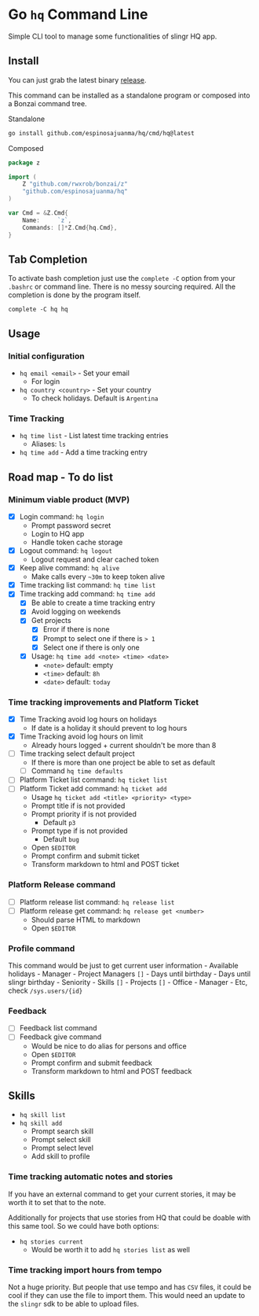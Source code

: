# Go `hq` Command Line

Simple CLI tool to manage some functionalities of slingr HQ app.

## Install

You can just grab the latest binary [release](https://github.com/espinosajuanma/hq/releases).

This command can be installed as a standalone program or composed into a Bonzai command tree.

Standalone

```bash
go install github.com/espinosajuanma/hq/cmd/hq@latest
```

Composed

```go
package z

import (
	Z "github.com/rwxrob/bonzai/z"
	"github.com/espinosajuanma/hq"
)

var Cmd = &Z.Cmd{
	Name:     `z`,
	Commands: []*Z.Cmd{hq.Cmd},
}
```

## Tab Completion

To activate bash completion just use the `complete -C` option from your
`.bashrc` or command line. There is no messy sourcing required. All the
completion is done by the program itself.

```
complete -C hq hq
```

## Usage

### Initial configuration

- `hq email <email>` - Set your email
	- For login
- `hq country <country>` - Set your country
	- To check holidays. Default is `Argentina`

### Time Tracking

- `hq time list` - List latest time tracking entries
	- Aliases: `ls`
- `hq time add` - Add a time tracking entry

## Road map - To do list

### Minimum viable product (MVP)

- [x] Login command: `hq login`
	- Prompt password secret
	- Login to HQ app
	- Handle token cache storage
- [x] Logout command: `hq logout`
	- Logout request and clear cached token
- [x] Keep alive command: `hq alive`
	- Make calls every `~30m` to keep token alive
- [x] Time tracking list command: `hq time list`
- [x] Time tracking add command: `hq time add`
	- [x] Be able to create a time tracking entry
	- [x] Avoid logging on weekends
	- [x] Get projects
		- [x] Error if there is none
		- [x] Prompt to select one if there is `> 1`
		- [x] Select one if there is only one
	- [x] Usage: `hq time add <note> <time> <date>`
		- `<note>` default: empty
		- `<time>` default: `8h`
		- `<date>` default: `today`

### Time tracking improvements and Platform Ticket

- [x] Time Tracking avoid log hours on holidays
	- If date is a holiday it should prevent to log hours
- [x] Time Tracking avoid log hours on limit
	- Already hours logged + current shouldn't be more than 8
- [ ] Time tracking select default project
	- If there is more than one project be able to set as default
	- [ ] Command `hq time defaults`
- [ ] Platform Ticket list command: `hq ticket list`
- [ ] Platform Ticket add command: `hq ticket add`
	- Usage `hq ticket add <title> <priority> <type>`
	- Prompt title if is not provided
	- Prompt priority if is not provided
		- Default `p3`
	- Prompt type if is not provided
		- Default `bug`
	- Open `$EDITOR`
	- Prompt confirm and submit ticket
	- Transform markdown to html and POST ticket

### Platform Release command

- [ ] Platform release list command: `hq release list`
- [ ] Platform release get command: `hq release get <number>`
	- Should parse HTML to markdown
	- Open `$EDITOR`

### Profile command

This command would be just to get current user information
	- Available holidays
	- Manager
	- Project Managers `[]`
	- Days until birthday
	- Days until slingr birthday
	- Seniority
	- Skills `[]`
	- Projects `[]`
	- Office - Manager
	- Etc, check `/sys.users/{id}`

### Feedback

- [ ] Feedback list command
- [ ] Feedback give command
	- Would be nice to do alias for persons and office
	- Open `$EDITOR`
	- Prompt confirm and submit feedback
	- Transform markdown to html and POST feedback

## Skills

- `hq skill list`
- `hq skill add`
	- Prompt search skill
	- Prompt select skill
	- Prompt select level
	- Add skill to profile

### Time tracking automatic notes and stories

If you have an external command to get your current stories, it may be
worth it to set that to the note.

Additionally for projects that use stories from HQ that could be doable
with this same tool. So we could have both options:

- `hq stories current`
	- Would be worth it to add `hq stories list` as well

### Time tracking import hours from tempo

Not a huge priority. But people that use tempo and has `CSV` files, it
could be cool if they can use the file to import them. This would need
an update to the `slingr` sdk to be able to upload files.
